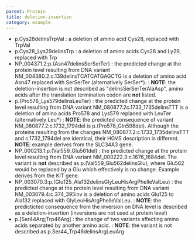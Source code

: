 ```yaml
---
parent: Protein
title: deletion-insertion
category: example
---
```


*	p.Cys28delinsTrpVal
	:	a deletion of amino acid Cys28, replaced with TrpVal
*	p.Cys28_Lys29delinsTrp
	:	a deletion of amino acids Cys28 and Ly29, replaced with Trp
*	NP\_004371.2:p.(Asn47delinsSerSerTer)
	:	the predicted change at the protein level resulting from DNA variant NM\_004380.2:c.139delinsTCATCATGAGCTG is a deletion of amino acid Asn47  replaced with SerSerTer (alternatively SerSer\*).
	:	**NOTE**: the deletion-insertion is not described as "delinsSerSerTerAlaAsp", amino acids after the translation termination codon are **not** listed.
*	p.(Pro578\_Lys579delinsLeuTer)
	:	the predicted change at the protein level resulting from DNA variant NM\_080877.2c.1733\_1735delinsTTT is a deletion of amino acids Pro578 and Lys579 replaced with LeuTer (alternatively Leu\*)
	:	**NOTE**: the predicted consequence of variant NM\_080877.2:c.1732\_1794del is p.(Pro578\_Gln598del). Although the proteins resulting from the changes NM\_080877.2:c.1733\_1735delinsTTT and c.1732\_1794del are identical, their HGVS description is different. **NOTE**: example derives from the SLC34A3 gene.
*	NP\_000213.1:p.(Val559_Glu561del)
	:	the predicted change at the protein level resulting from DNA variant NM\_000222.3:c.1676\_1684del. The variant is **not** described as p.(Val559_Glu562delinsGlu), where Glu562 would be replaced by a Glu which effectively is no change. Example derives from the KIT gene.
*	NP\_003070.3:p.(Glu125_Ala132delinsGlyLeuHisArgPheIleValLeu)
	:	the predicted change at the protein level resulting from DNA variant NM\_003079.4:c.374\_395inv is a deletion of amino acids Glu125 to Ala132 replaced with GlyLeuHisArgPheIleValLeu.
	:	**NOTE**: the predicticted consequence from the inversion on DNA level is described as a deletion-insertion (inversions are not used at protein level)
*	p.[Ser44Arg;Trp46Arg]
	:	the change of two variants affecting amino acids separated by another amino acid.
	:	**NOTE**: the variant is not described as p.Ser44_Trp46delinsArgLeuArg	
